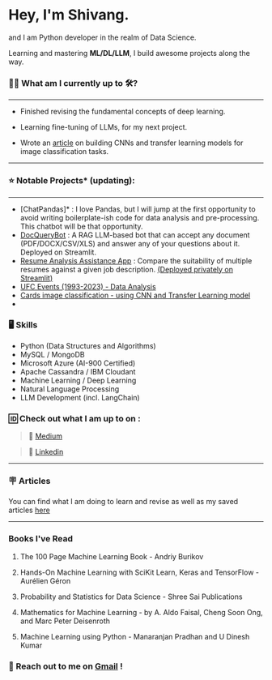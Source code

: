 # Hey, I'm Shivang. 
and I am Python developer in the realm of Data Science.  

Learning and mastering **ML/DL/LLM**, I build awesome projects along the way.

### 🧗‍♂️ What am I currently up to 🛠?
---
- Finished revising the fundamental concepts of deep learning.

- Learning fine-tuning of LLMs, for my next project.

- Wrote an [article](https://github.com/HeadHunter28/all_articles/blob/e179662bee6e77849faba7a00ef8213c8d852f5c/Deep%20Learning/Building%20CNN%20with%20TensorFlow%20and%20Python.pdf) on building CNNs and transfer learning models for image classification tasks.
---
### ⭐ Notable Projects* (updating):
---
- [ChatPandas]* : I love Pandas, but I will jump at the first opportunity to avoid writing boilerplate-ish code for data analysis and pre-processing. This chatbot will be that opportunity.
- [DocQueryBot](https://llmdocbot.streamlit.app/) : A RAG LLM-based bot that can accept any document (PDF/DOCX/CSV/XLS) and answer any of your questions about it. Deployed on Streamlit.
- [Resume Analysis Assistance App](https://resumeselectionapp-a6xnjcg5osjq6xr3arzmzr.streamlit.app/) : Compare the suitability of multiple resumes against a given job description. <u>(Deployed privately on Streamlit)</u>
- [UFC Events (1993-2023) - Data Analysis](https://github.com/HeadHunter28/UFC-Events-Data-project)
- [Cards image classification - using CNN and Transfer Learning model](https://github.com/HeadHunter28/DeepLearning/tree/main/Cards%20images%20classification)
- 
  

### 🖥️ Skills 

- Python (Data Structures and Algorithms)
- MySQL / MongoDB
- Microsoft Azure (AI-900 Certified)
- Apache Cassandra / IBM Cloudant
- Machine Learning / Deep Learning 
- Natural Language Processing
- LLM Development (incl. LangChain)
  
### 🆔 Check out what I am up to on :


> 📰 [Medium](https://medium.com/@shivangkainthola28)

> 🏢 [Linkedin](https://www.linkedin.com/in/shivang-kainthola-2835151b9/)


---

### 🪧 Articles

You can find what I am doing to learn and revise as well as my saved articles [here](https://github.com/HeadHunter28/all_articles)

---
### Books I've Read

1. The 100 Page Machine Learning Book - Andriy Burikov 

2. Hands-On Machine Learning with SciKit Learn, Keras and TensorFlow - Aurélien Géron

3. Probability and Statistics for Data Science - Shree Sai Publications 

4. Mathematics for Machine Learning - by A. Aldo Faisal, Cheng Soon Ong, and Marc Peter Deisenroth

5. Machine Learning using Python - Manaranjan Pradhan and U Dinesh Kumar

   

### 💬 Reach out to me on [Gmail](mailto:shivang.kainthola64@gmail.com) !


<!--
**HeadHunter28/HeadHunter28** is a ✨ _special_ ✨ repository because its `README.md` (this file) appears on your GitHub profile.

Here are some ideas to get you started:

- 🔭 I’m currently working on ...
- 🌱 I’m currently learning ...
- 👯 I’m looking to collaborate on ...
- 🤔 I’m looking for help with ...
- 💬 Ask me about ...
- 📫 How to reach me: ...
- 😄 Pronouns: ...
- ⚡ Fun fact: ...
-->
